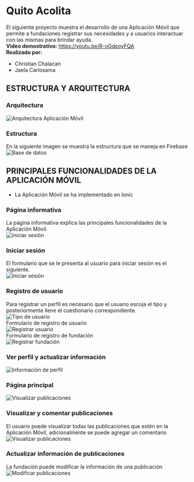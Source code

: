 # Quito Acolita
El siguiente proyecto muestra el desarrollo de una Aplicación Móvil que permite a fundaciones registrar sus necesidades y a usuarios interactuar con las mismas para brindar ayuda.   
**Video demostrativo:** https://youtu.be/R-oGdeoyFQA  
**Realizado por:**
  - Christian Chalacan
  - Jaela Carlosama
## ESTRUCTURA Y ARQUITECTURA
### Arquitectura

![Arquitectura Aplicación Móvil](https://raw.githubusercontent.com/Jaela-C/ProyectoFinalMovil/dev/images/arquitecturaMovil.png)
### Estructura
En la siguiente imagen se muestra la estructura que se maneja en Firebase
![Base de datos](https://raw.githubusercontent.com/Jaela-C/ProyectoFinalMovil/dev/images/Database.PNG)

## PRINCIPALES FUNCIONALIDADES DE LA APLICACIÓN MÓVIL
  - La Aplicación Móvil se ha implementado en Ionic

### Página informativa   
La página informativa explica las principales funcionalidades de la Aplicación Móvil.   
![Iniciar sesión](https://raw.githubusercontent.com/Jaela-C/ProyectoFinalMovil/dev/images/infoMovil.jpg)  

### Iniciar sesión
El formulario que se le presenta al usuario para iniciar sesión es el siguiente.  
![Iniciar sesión](https://raw.githubusercontent.com/Jaela-C/ProyectoFinalMovil/dev/images/login.jpg)  
### Registro de usuario
Para registrar un perfil es necesario que el usuario escoja el tipo y posteriormente llene el cuestionario correspondiente.   
![Tipo de usuario](https://raw.githubusercontent.com/Jaela-C/ProyectoFinalMovil/dev/images/typeMovil.PNG)  
Formulario de registro de usuario   
![Registrar usuario](https://raw.githubusercontent.com/Jaela-C/ProyectoFinalMovil/dev/images/newUser.jpg)   
Formulario de registro de fundación   
![Registrar fundación](https://raw.githubusercontent.com/Jaela-C/ProyectoFinalMovil/dev/images/newFoundation.jpg) 

### Ver perfil y actualizar información
![Información de perfil](https://raw.githubusercontent.com/Jaela-C/ProyectoFinalMovil/dev/images/updateProfile.jpeg)

### Página principal   
![Visualizar publicaciones](https://raw.githubusercontent.com/Jaela-C/ProyectoFinalMovil/dev/images/publications.jpg)

### Visualizar y comentar publicaciones
El usuario puede visualizar todas las publicaciones que estén en la Aplicación Móvil, adicionalmente se puede agregar un comentario  
![Visualizar publicaciones](https://raw.githubusercontent.com/Jaela-C/ProyectoFinalMovil/dev/images/viewPublication.jpg)

### Actualizar información de publicaciones   
La fundación puede modificar la información de una publicación    
![Modificar publicaciones](https://raw.githubusercontent.com/Jaela-C/ProyectoFinalMovil/dev/images/updatePublication.jpg)
